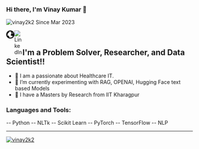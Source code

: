 ### Hi there, I'm Vinay Kumar 👋 
<img src="https://komarev.com/ghpvc/?username=vinay2k2&label=Profile%20views&color=0e75b6&style=flat" alt="vinay2k2" /> Since Mar 2023

[<img align="left" alt="" width="22px" src="https://raw.githubusercontent.com/iconic/open-iconic/master/svg/globe.svg" />](https://sites.google.com/view/vinay2k2)
[<img align="left" alt="LinkedIn" width="22px" src="https://cdn.jsdelivr.net/npm/simple-icons@v3/icons/linkedin.svg" />](https://www.linkedin.com/in/vinay2k2/)

<br />

## I'm a Problem Solver, Researcher, and Data Scientist!!

- 🔭 I am a passionate about Healthcare IT.
- 🌱 I’m currently experimenting with RAG, OPENAI, Hugging Face text based Models
- 👯 I have a Masters by Research from IIT Kharagpur


### Languages and Tools:

-- Python
-- NLTk
-- Scikit Learn
-- PyTorch
-- TensorFlow
-- NLP
<br />

---

<p align="left"> <a href="https://github.com/ryo-ma/github-profile-trophy"><img src="https://github-profile-trophy.vercel.app/?username=vinay2k2" alt="vinay2k2" /></a> </p>

